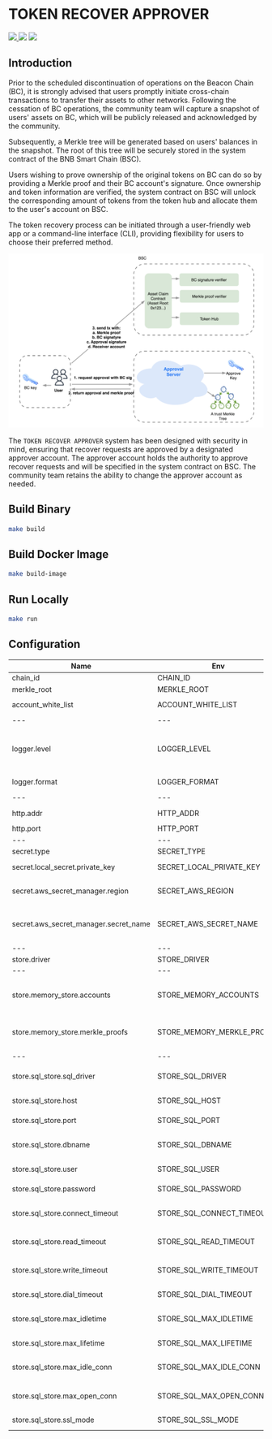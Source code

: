# TOKEN RECOVER APPROVER

<p>
  <a href="https://github.com/bnb-chain/token-recover-approver/blob/develop/COPYING">
    <img src="https://img.shields.io/github/license/bnb-chain/token-recover-approver?style=flat-square&color=blue">
  </a>
  <img src="https://img.shields.io/github/go-mod/go-version/bnb-chain/token-recover-approver?style=flat-square">
  <a href="https://pkg.go.dev/github.com/bnb-chain/token-recover-approver">
    <img src="https://img.shields.io/badge/Go-reference-blue?style=flat-square">
  </a>
</p>


## Introduction

Prior to the scheduled discontinuation of operations on the Beacon Chain (BC), it is strongly advised that users promptly initiate cross-chain transactions to transfer their assets to other networks. Following the cessation of BC operations, the community team will capture a snapshot of users' assets on BC, which will be publicly released and acknowledged by the community.

Subsequently, a Merkle tree will be generated based on users' balances in the snapshot. The root of this tree will be securely stored in the system contract of the BNB Smart Chain (BSC).

Users wishing to prove ownership of the original tokens on BC can do so by providing a Merkle proof and their BC account's signature. Once ownership and token information are verified, the system contract on BSC will unlock the corresponding amount of tokens from the token hub and allocate them to the user's account on BSC.

The token recovery process can be initiated through a user-friendly web app or a command-line interface (CLI), providing flexibility for users to choose their preferred method.

![Token Recovery Process](./assets/token-recover.png)

The `TOKEN RECOVER APPROVER` system has been designed with security in mind, ensuring that recover requests are approved by a designated approver account. The approver account holds the authority to approve recover requests and will be specified in the system contract on BSC. The community team retains the ability to change the approver account as needed.

## Build Binary

```bash
make build
```

## Build Docker Image

```bash
make build-image
```

## Run Locally

```bash
make run
```

## Configuration

| Name | Env | Type | Option | Description | Default |
|------|-----|------|--------|-------------|---------|
| chain_id | CHAIN_ID | string | | Chain ID | `"Binance-Chain-Ganges"` |
| merkle_root | MERKLE_ROOT | string | | Merkle root | `"0x0000000000000000000000000000000000000000000000000000000000000000"` |
| account_white_list | ACCOUNT_WHITE_LIST | []string | | Account white list | `[]` |
|---|---|---|---|---|---|
| logger.level | LOGGER_LEVEL | string | `ERROR`, `WARN`, `INFO`, `DEBUG`, `TRACE` | Log level | `"INFO"` |
| logger.format | LOGGER_FORMAT | string | `console`, `json` | Log format | `console` |
|---|---|---|---|---|---|
| http.addr | HTTP_ADDR | string | | HTTP address | `"0.0.0.0"` |
| http.port | HTTP_PORT | uint16 | | HTTP port | `8080` |
|---|---|---|---|---|---|
| secret.type | SECRET_TYPE | string | | Secret type | `"local"` |
| secret.local_secret.private_key | SECRET_LOCAL_PRIVATE_KEY | string | | Local secret private key | `""` |
| secret.aws_secret_manager.region | SECRET_AWS_REGION | string | | AWS Secret Manager region | `""` |
| secret.aws_secret_manager.secret_name | SECRET_AWS_SECRET_NAME | string | | AWS Secret Manager secret name | `""` |
|---|---|---|---|---|---|
| store.driver | STORE_DRIVER | string | | Store driver | `"memory"` |
|---|---|---|---|---|---|
| store.memory_store.accounts | STORE_MEMORY_ACCOUNTS | string | | Memory store accounts file | `"./example/accounts.json"` |
| store.memory_store.merkle_proofs | STORE_MEMORY_MERKLE_PROOFS | string | | Memory store Merkle proofs file | `"./example/merkle_proofs.json"` |
|---|---|---|---|---|---|
| store.sql_store.sql_driver | STORE_SQL_DRIVER | string | `mysql`, `postgres`, `sqlite` | SQL store driver | `"mysql"` |
| store.sql_store.host | STORE_SQL_HOST | string | | SQL store host | `"localhost"` |
| store.sql_store.port | STORE_SQL_PORT | uint | | SQL store port | `3306` |
| store.sql_store.dbname | STORE_SQL_DBNAME | string | | SQL store database name | `"approver"` |
| store.sql_store.user | STORE_SQL_USER | string | | SQL store user | `"root"` |
| store.sql_store.password | STORE_SQL_PASSWORD | string | | SQL store password | `""` |
| store.sql_store.connect_timeout | STORE_SQL_CONNECT_TIMEOUT | string | | SQL store connect timeout | `"10s"` |
| store.sql_store.read_timeout | STORE_SQL_READ_TIMEOUT | string | | SQL store read timeout | `"30s"` |
| store.sql_store.write_timeout | STORE_SQL_WRITE_TIMEOUT | string | | SQL store write timeout | `"30s"` |
| store.sql_store.dial_timeout | STORE_SQL_DIAL_TIMEOUT | time.Duration | | SQL store dial timeout | `"10s"` |
| store.sql_store.max_idletime | STORE_SQL_MAX_IDLETIME | time.Duration | | SQL store max idle time | `"1h"` |
| store.sql_store.max_lifetime | STORE_SQL_MAX_LIFETIME | time.Duration | | SQL store max lifetime | `"1h"` |
| store.sql_store.max_idle_conn | STORE_SQL_MAX_IDLE_CONN | int | | SQL store max idle connections | `2` |
| store.sql_store.max_open_conn | STORE_SQL_MAX_OPEN_CONN | int | | SQL store max open connections | `5` |
| store.sql_store.ssl_mode | STORE_SQL_SSL_MODE | bool | | SQL store SSL mode | `false` |
